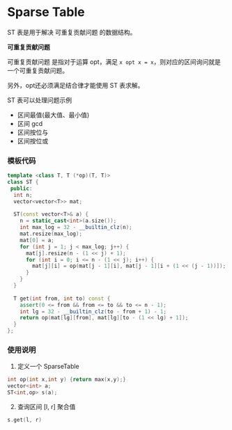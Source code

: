 # Sparse Table

ST 表是用于解决 可重复贡献问题 的数据结构。

**可重复贡献问题**

可重复贡献问题 是指对于运算 opt，满足 `x opt x = x`，则对应的区间询问就是一个可重复贡献问题。

另外，opt还必须满足结合律才能使用 ST 表求解。

ST 表可以处理问题示例

+ 区间最值(最大值、最小值)
+ 区间 gcd
+ 区间按位与 
+ 区间按位或

### 模板代码


```c++
template <class T, T (*op)(T, T)>
class ST {
 public:
  int n;
  vector<vector<T>> mat;
 
  ST(const vector<T>& a) {
    n = static_cast<int>(a.size());
    int max_log = 32 - __builtin_clz(n);
    mat.resize(max_log);
    mat[0] = a;
    for (int j = 1; j < max_log; j++) {
      mat[j].resize(n - (1 << j) + 1);
      for (int i = 0; i <= n - (1 << j); i++) {
        mat[j][i] = op(mat[j - 1][i], mat[j - 1][i + (1 << (j - 1))]);
      }
    }
  }
 
  T get(int from, int to) const {
    assert(0 <= from && from <= to && to <= n - 1);
    int lg = 32 - __builtin_clz(to - from + 1) - 1;
    return op(mat[lg][from], mat[lg][to - (1 << lg) + 1]);
  }
};
```

### 使用说明

1. 定义一个 SparseTable

```c++
int op(int x,int y) {return max(x,y);}
vector<int> a;
ST<int,op> s(a);
```


2. 查询区间 [l, r] 聚合值 

```c++
s.get(l, r)
```
